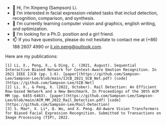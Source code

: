 - 👋 Hi, I’m Xinpeng (Sampson) Li.
- 👀 I’m interested in facial expression-related tasks that includ detection, recognition, comparison, and synthesis. 
- 🌱 I’m currently learning computer vision and graphics, english writing, and optimization.
- 💞️ I’m looking for a Ph.D. position and a girl friend.
- 📫 If you have questions, please do not hesitate to contact me at (+86) 188 2607 4990 or li.xin.peng@outlook.com.

<!---
Sampson-Lee/Sampson-Lee is a ✨ special ✨ repository because its `README.md` (this file) appears on your GitHub profile.
You can click the Preview link to take a look at your changes.
--->

Here are my publications:
```
[1] Li, X., Peng, X., & Ding, C. (2021, August). Sequential Interactive Biased Network for Context-Aware Emotion Recognition. In 2021 IEEE IJCB (pp. 1-6). [paper](https://github.com/Sampson-Lee/Sampson-Lee/blob/main/IJCB_2021_SCB_Net.pdf) [code](https://github.com/Sampson-Lee/SIB-Net)
[2] Li, X., & Peng, X. (2022, October). Rail Detection: An Efficient Row-based Network and a New Benchmark. In Proceedings of the 30th ACM MM (pp. 6455-6463). [paper](https://github.com/Sampson-Lee/Sampson-Lee/blob/main/ACM_MM_2022_Rail_Detection.pdf) [code](https://github.com/Sampson-Lee/Rail-Detection)
[3] S. Mao*, X. Li*, Q. Wu, and X. Peng. AU-Aware Vision Transformers for Biased Facial Expression Recognition. Submitted to Transactions on Image Processing (TIP), 2022.
```
